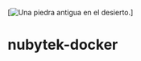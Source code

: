 [![Una piedra antigua en el desierto.](https://markdown.net.br/assets/img/shiprock.jpg "Shiprock, New Mexico By Beau Rogers")]
# nubytek-docker
